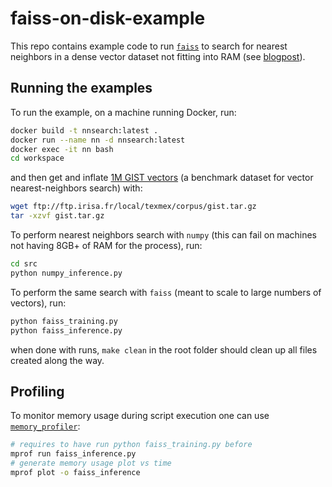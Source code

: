 # faiss-on-disk-example

This repo contains example code to run [`faiss`](https://github.com/facebookresearch/faiss) to search for nearest neighbors in a dense vector dataset not fitting into RAM (see [blogpost](https://davidefiocco.github.io/nearest-neighbor-search-with-faiss/)).

## Running the examples

To run the example, on a machine running Docker, run:

```bash
docker build -t nnsearch:latest .
docker run --name nn -d nnsearch:latest
docker exec -it nn bash
cd workspace
```

and then get and inflate [1M GIST vectors](http://corpus-texmex.irisa.fr/) (a benchmark dataset for vector nearest-neighbors search) with:

```bash
wget ftp://ftp.irisa.fr/local/texmex/corpus/gist.tar.gz
tar -xzvf gist.tar.gz 
```

To perform nearest neighbors search with `numpy` (this can fail on machines not having 8GB+ of RAM for the process), run:

```bash
cd src
python numpy_inference.py
```

To perform the same search with `faiss` (meant to scale to large numbers of vectors), run:

```bash
python faiss_training.py
python faiss_inference.py
```

when done with runs, `make clean` in the root folder should clean up all files created along the way.

## Profiling

To monitor memory usage during script execution one can use [`memory_profiler`](https://pypi.org/project/memory-profiler/):

```bash
# requires to have run python faiss_training.py before
mprof run faiss_inference.py
# generate memory usage plot vs time
mprof plot -o faiss_inference
```
